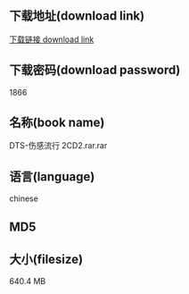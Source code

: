 ## 下载地址(download link)
[下载链接 download link](https://voluble-croquembouche-d321dc.netlify.app/?s=DTS-%E4%BC%A4%E6%84%9F%E6%B5%81%E8%A1%8C+2CD2.rar)

## 下载密码(download password)
1866

## 名称(book name)
DTS-伤感流行 2CD2.rar.rar

## 语言(language)
chinese

## MD5


## 大小(filesize)
640.4 MB
